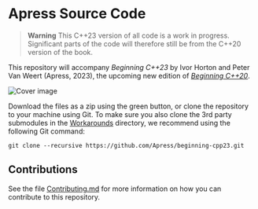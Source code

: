 # Apress Source Code

> **Warning**
> This C++23 version of all code is a work in progress. 
> Significant parts of the code will therefore still be from the C++20 version of the book.

This repository will accompany *Beginning C++23* by Ivor Horton and Peter Van Weert (Apress, 2023), 
the upcoming new edition of [*Beginning C++20*](https://www.apress.com/9781484258835).

[comment]: #cover
![Cover image](9781484258835.jpg)

Download the files as a zip using the green button, or clone the repository to your machine using Git. 
To make sure you also clone the 3rd party submodules in the [Workarounds](Workarounds) directory, 
we recommend using the following Git command:

    git clone --recursive https://github.com/Apress/beginning-cpp23.git

## Contributions

See the file [Contributing.md](Contributing.md) for more information on how you can contribute to this repository.
